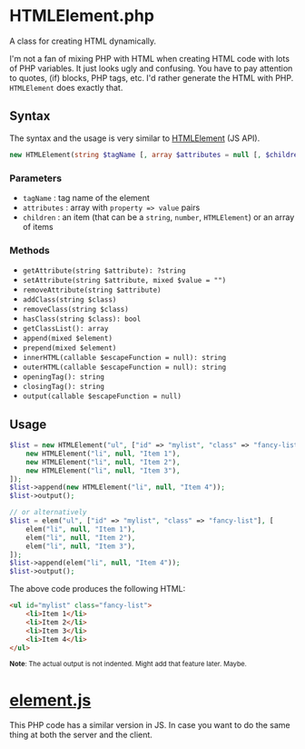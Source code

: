 # HTMLElement.php

A class for creating HTML dynamically.

I'm not a fan of mixing PHP with HTML when creating HTML code with lots of PHP variables. It just looks ugly and confusing. You have to pay attention to quotes, (if) blocks, PHP tags, etc. I'd rather generate the HTML with PHP. `HTMLElement` does exactly that.


## Syntax

The syntax and the usage is very similar to [HTMLElement](https://developer.mozilla.org/en-US/docs/Web/API/HTMLElement) (JS API).

```php
new HTMLElement(string $tagName [, array $attributes = null [, $children = null]])
```


### Parameters

* `tagName` : tag name of the element
* `attributes` : array with `property => value` pairs
* `children` : an item (that can be a `string`, `number`, `HTMLElement`) or an array of items

### Methods

* `getAttribute(string $attribute): ?string`
* `setAttribute(string $attribute, mixed $value = "")`
* `removeAttribute(string $attribute)`
* `addClass(string $class)`
* `removeClass(string $class)`
* `hasClass(string $class): bool`
* `getClassList(): array`
* `append(mixed $element)`
* `prepend(mixed $element)`
* `innerHTML(callable $escapeFunction = null): string`
* `outerHTML(callable $escapeFunction = null): string`
* `openingTag(): string`
* `closingTag(): string`
* `output(callable $escapeFunction = null)`

## Usage

```php
$list = new HTMLElement("ul", ["id" => "mylist", "class" => "fancy-list"], [
    new HTMLElement("li", null, "Item 1"),
    new HTMLElement("li", null, "Item 2"),
    new HTMLElement("li", null, "Item 3"),
]);
$list->append(new HTMLElement("li", null, "Item 4"));
$list->output();

// or alternatively
$list = elem("ul", ["id" => "mylist", "class" => "fancy-list"], [
    elem("li", null, "Item 1"),
    elem("li", null, "Item 2"),
    elem("li", null, "Item 3"),
]);
$list->append(elem("li", null, "Item 4"));
$list->output();
```

The above code produces the following HTML:

```html
<ul id="mylist" class="fancy-list">
    <li>Item 1</li>
    <li>Item 2</li>
    <li>Item 3</li>
    <li>Item 4</li>
</ul>
```

<small>**Note**: The actual output is not indented. Might add that feature later. Maybe.</small>

# [element.js](https://github.com/akinuri/element.js)

This PHP code has a similar version in JS. In case you want to do the same thing at both the server and the client.

